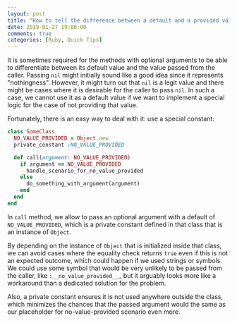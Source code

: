 ```yaml
---
layout: post
title: "How to tell the difference between a default and a provided value for optional arguments in Ruby?"
date: 2019-01-27 19:00:00
comments: true
categories: [Ruby, Quick Tips]
---
```


It is sometimes required for the methods with optional arguments to be able to differentiate between its default value and the value passed from the caller. Passing `nil` might initially sound like a good idea since it represents "nothingness". However, it might turn out that `nil` is a legit value and there might be cases where it is desirable for the caller to pass `nil`. In such a case, we cannot use it as a default value if we want to implement a special logic for the case of not providing that value.

Fortunately, there is an easy way to deal with it: use a special constant:

``` rb
class SomeClass
  NO_VALUE_PROVIDED = Object.new
  private_constant :NO_VALUE_PROVIDED

  def call(argument: NO_VALUE_PROVIDED)
    if argument == NO_VALUE_PROVIDED
      handle_scenario_for_no_value_provided
    else
      do_something_with_argument(argument)
    end
  end
end
```

In `call` method, we allow to pass an optional argument with a default of `NO_VALUE_PROVIDED`, which is a private constant defined in that class that is an instance of `Object`.

By depending on the instance of `Object` that is initialized inside that class, we can avoid cases where the equality check returns `true` even if this is not an expected outcome, which could happen if we used strings or symbols. We could use some symbol that would be very unlikely to be passed from the caller, like `:__no_value_provided__,` but it arguably looks more like a workaround than a dedicated solution for the problem.

Also, a private constant ensures it is not used anywhere outside the class, which minimizes the chances that the passed argument would the same as our placeholder for no-value-provided scenario even more.
